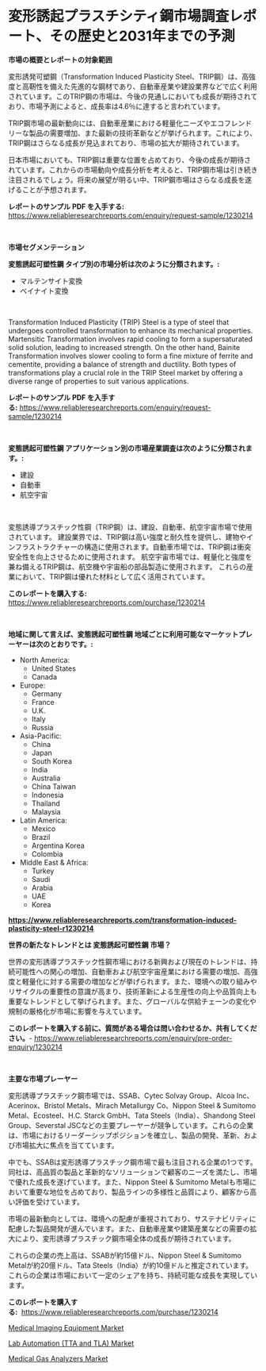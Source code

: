 <p><h1>変形誘起プラスチシティ鋼市場調査レポート、その歴史と2031年までの予測</h1></p><p><strong>市場の概要とレポートの対象範囲</strong></p>
<p><p>変形誘発可塑鋼（Transformation Induced Plasticity Steel、TRIP鋼）は、高強度と高靭性を備えた先進的な鋼材であり、自動車産業や建設業界などで広く利用されています。このTRIP鋼の市場は、今後の見通しにおいても成長が期待されており、市場予測によると、成長率は4.6％に達すると言われています。</p><p>TRIP鋼市場の最新動向には、自動車産業における軽量化ニーズやエコフレンドリーな製品の需要増加、また最新の技術革新などが挙げられます。これにより、TRIP鋼はさらなる成長が見込まれており、市場の拡大が期待されています。</p><p>日本市場においても、TRIP鋼は重要な位置を占めており、今後の成長が期待されています。これからの市場動向や成長分析を考えると、TRIP鋼市場は引き続き注目されるでしょう。将来の展望が明るい中、TRIP鋼市場はさらなる成長を遂げることが予想されます。</p></p>
<p><strong>レポートのサンプル PDF を入手する:</strong> <a href="https://www.reliableresearchreports.com/enquiry/request-sample/1230214">https://www.reliableresearchreports.com/enquiry/request-sample/1230214</a></p>
<p>&nbsp;</p>
<p><strong>市場セグメンテーション</strong></p>
<p><strong>変態誘起可塑性鋼 タイプ別の市場分析は次のように分類されます。:</strong></p>
<p><ul><li>マルテンサイト変換</li><li>ベイナイト変換</li></ul></p>
<p>&nbsp;</p>
<p><p>Transformation Induced Plasticity (TRIP) Steel is a type of steel that undergoes controlled transformation to enhance its mechanical properties. Martensitic Transformation involves rapid cooling to form a supersaturated solid solution, leading to increased strength. On the other hand, Bainite Transformation involves slower cooling to form a fine mixture of ferrite and cementite, providing a balance of strength and ductility. Both types of transformations play a crucial role in the TRIP Steel market by offering a diverse range of properties to suit various applications.</p></p>
<p><strong>レポートのサンプル PDF を入手する:</strong>&nbsp;<a href="https://www.reliableresearchreports.com/enquiry/request-sample/1230214">https://www.reliableresearchreports.com/enquiry/request-sample/1230214</a></p>
<p>&nbsp;</p>
<p><strong> 変態誘起可塑性鋼 アプリケーション別の市場産業調査は次のように分類されます。:</strong></p>
<p><ul><li>建設</li><li>自動車</li><li>航空宇宙</li></ul></p>
<p>&nbsp;</p>
<p><p>変態誘導プラスチック性鋼（TRIP鋼）は、建設、自動車、航空宇宙市場で使用されています。 建設業界では、TRIP鋼は高い強度と耐久性を提供し、建物やインフラストラクチャーの構造に使用されます。自動車市場では、TRIP鋼は衝突安全性を向上させるために使用されます。 航空宇宙市場では、軽量化と強度を兼ね備えるTRIP鋼は、航空機や宇宙船の部品製造に使用されます。 これらの産業において、TRIP鋼は優れた材料として広く活用されています。</p></p>
<p><strong>このレポートを購入する:</strong>&nbsp; <a href="https://www.reliableresearchreports.com/purchase/1230214">https://www.reliableresearchreports.com/purchase/1230214</a></p>
<p>&nbsp;</p>
<p><strong>地域に関して言えば、変態誘起可塑性鋼 地域ごとに利用可能なマーケットプレーヤーは次のとおりです。:</strong></p>
<p><ul>
    <li>
        North America:
        <ul>
            <li>United States</li>
            <li>Canada</li>
        </ul>
    </li>
    <li>
        Europe:
        <ul>
            <li>Germany</li>
            <li>France</li>
            <li>U.K.</li>
            <li>Italy</li>
            <li>Russia</li>
        </ul>
    </li>
    <li>
        Asia-Pacific:
        <ul>
            <li>China</li>
            <li>Japan</li>
            <li>South Korea</li>
            <li>India</li>
            <li>Australia</li>
            <li>China Taiwan</li>
            <li>Indonesia</li>
            <li>Thailand</li>
            <li>Malaysia</li>
        </ul>
    </li>
    <li>
        Latin America:
        <ul>
            <li>Mexico</li>
            <li>Brazil</li>
            <li>Argentina Korea</li>
            <li>Colombia</li>
        </ul>
    </li>
    <li>
        Middle East & Africa:
        <ul>
            <li>Turkey</li>
            <li>Saudi</li>
            <li>Arabia</li>
            <li>UAE</li>
            <li>Korea</li>
        </ul>
    </li>
    </ul></p>
<p><strong><a href="https://www.reliableresearchreports.com/transformation-induced-plasticity-steel-r1230214">https://www.reliableresearchreports.com/transformation-induced-plasticity-steel-r1230214</a></strong>&nbsp;</p>
<p><strong>世界の新たなトレンドとは 変態誘起可塑性鋼 市場？</strong></p>
<p><p>世界の変形誘導プラスチック性鋼市場における新興および現在のトレンドは、持続可能性への関心の増加、自動車および航空宇宙産業における需要の増加、高強度と軽量化に対する需要の増加などが挙げられます。また、環境への取り組みやリサイクルの重要性の意識が高まり、技術革新による生産性の向上や品質向上も重要なトレンドとして挙げられます。また、グローバルな供給チェーンの変化や規制の厳格化が市場に影響を与えています。</p></p>
<p><strong>このレポートを購入する前に、質問がある場合は問い合わせるか、共有してください。</strong>- <a href="https://www.reliableresearchreports.com/enquiry/pre-order-enquiry/1230214">https://www.reliableresearchreports.com/enquiry/pre-order-enquiry/1230214</a></p>
<p>&nbsp;</p>
<p><strong>主要な市場プレーヤー</strong></p>
<p><p>変形誘導プラスチック鋼市場では、SSAB、Cytec Solvay Group、Alcoa Inc、Acerinox、Bristol Metals、Mirach Metallurgy Co、Nippon Steel & Sumitomo Metal、Ecosteel、H.C. Starck GmbH、Tata Steels（India）、Shandong Steel Group、Severstal JSCなどの主要プレーヤーが競争しています。これらの企業は、市場におけるリーダーシップポジションを確立し、製品の開発、革新、および市場拡大に焦点を当てています。</p><p>中でも、SSABは変形誘導プラスチック鋼市場で最も注目される企業の1つです。同社は、高品質の製品と革新的なソリューションで顧客のニーズを満たし、市場で優れた成長を遂げています。また、Nippon Steel & Sumitomo Metalも市場において重要な地位を占めており、製品ラインの多様性と品質により、顧客から高い評価を受けています。</p><p>市場の最新動向としては、環境への配慮が重視されており、サステナビリティに配慮した製品開発が進んでいます。また、自動車産業や建築産業などの需要の拡大により、変形誘導プラスチック鋼市場全体の成長が期待されています。</p><p>これらの企業の売上高は、SSABが約15億ドル、Nippon Steel & Sumitomo Metalが約20億ドル、Tata Steels（India）が約10億ドルと推定されています。これらの企業は市場において一定のシェアを持ち、持続可能な成長を実現しています。</p></p>
<p><strong>このレポートを購入する:</strong>&nbsp;&nbsp;<a href="https://www.reliableresearchreports.com/purchase/1230214">https://www.reliableresearchreports.com/purchase/1230214</a></p>
<p><p><a href="https://five-trouble-98a.notion.site/Medical-Imaging-Equipment-Market-Report-Reveals-the-Latest-Trends-And-Growth-Opportunities-of-this-M-94a2f492aa6a4050aa6a5c26815ec0a9">Medical Imaging Equipment Market</a></p><p><a href="https://fuschia-pecorino-a6d.notion.site/Lab-Automation-TTA-and-TLA-Market-Comprehensive-Assessment-by-Type-Application-and-Geography-87a18f8f630f455aaefd30093a970c98">Lab Automation (TTA and TLA) Market</a></p><p><a href="https://ivy-potential-64b.notion.site/Medical-Gas-Analyzers-Market-Size-and-Market-Trends-Complete-Industry-Overview-2024-to-2031-f9944783ceb148c9973e303e8f37e190">Medical Gas Analyzers Market</a></p></p>